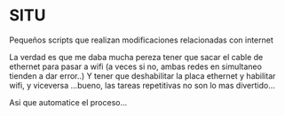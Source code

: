 # SITU
Pequeños scripts que realizan modificaciones relacionadas con internet

La verdad es que me daba mucha pereza tener que sacar el cable de ethernet para pasar a wifi (a veces si no, ambas redes en simultaneo tienden a dar error..)
Y tener que deshabilitar la placa ethernet y habilitar wifi, y viceversa ...bueno, las tareas repetitivas no son lo mas divertido...

Asi que automatice el proceso...
